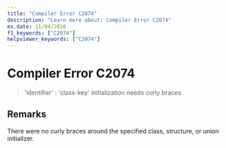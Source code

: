 ```yaml
---
title: "Compiler Error C2074"
description: "Learn more about: Compiler Error C2074"
ms.date: 11/04/2016
f1_keywords: ["C2074"]
helpviewer_keywords: ["C2074"]
---
```

# Compiler Error C2074

> 'identifier' : 'class-key' initialization needs curly braces

## Remarks

There were no curly braces around the specified class, structure, or union initializer.
